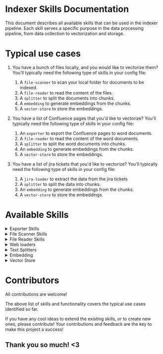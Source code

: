 # Indexer Skills Documentation

This document describes all available skills that can be used in the indexer pipeline. Each skill serves a specific purpose in the data processing pipeline, from data collection to vectorization and storage.

# Typical use cases
1. You have a bunch of files locally, and you would like to vectorize them? You'll typically need the following type of skills in your config file:

   1. A `file-scanner` to scan your local folder for documents to be indexed.
   2. A `file-reader` to read the content of the files.
   3. A `splitter` to split the documents into chunks.
   4. A `embedding` to generate embeddings from the chunks.
   5. A `vector-store` to store the embeddings.


2. You have a list of Confluence pages that you'd like to vectorize? You'll typically need the following type of skills in your config file:

   1. An `exporter` to export the Confluence pages to word documents.
   2. A `file-reader` to read the content of the word documents.
   3. A `splitter` to split the word documents into chunks.
   4. An `embedding` to generate embeddings from the chunks.
   5. A `vector-store` to store the embeddings.

3. You have a list of jira tickets that you'd like to vectorize? You'll typically need the following type of skills in your config file:

   1. A `jira-loader` to extract the data from the jira tickets
   2. A `splitter` to split the data into chunks.
   3. An `embedding` to generate embeddings from the chunks.
   4. A `vector-store` to store the embeddings.


# Available Skills

<details><summary>Exporter Skills</summary>
Export data from one source to another. For example export a confluence page to a markdown file.

### Scroll Word Exporter
Exports a confluence page to Microsoft Word document

```yaml
- skill: &Exporter
    type: exporter
    name: scrollword-exporter
    params:
        api_url: https://scroll-word.us.exporter.k15t.app/api/public/1/exports
        auth_token: env.SWE_AUTH_TOKEN  # Scroll Word API token - can be obtained in Confluence
        poll_interval: 20   # Interval in seconds to check the status of the export
        export_folder: ~/Downloads/sw_export_temp   # Path where the exported file(s) should be saved
        scope: current  # Possible values: [current | descendants]. `current` exports just the current page, where `descendants` include all the descendants of the current page
        page_ids:   # List all page IDs that you'd like to export
          - 1774209540
        page_urls:  # List all page URLs that you'd like to export
          - https://your/corporate/confluence/prefix/wiki/spaces/your/confluence/space
        confluence_prefix: https://your/corporate/confluence/prefix # Your corporate Confluence URL
```
</details>

<details><summary>File Scanner Skills</summary>
Scans local folder for documents to be indexed.

### Multi-File Scanner
Scans local disk for documents to be indexed.

```yaml
- skill: &FileScanner
    type: file-scanner
    name: multi-file-scanner
    params:
        path: /path/to/your/documents
        filter: ["*.md"]    # Optional. If missing or empty - all the files will be considered. Use filter to narrow down the scope. Example: ["*.md", "*.txt"], ["globaldns*.md"]
        recursive: false    # false - scans only the folder indicated by `path`, true - scans the folder indicated by `path` and all its subfolders
```
</details>

<details><summary>File Reader Skills</summary>
Read the content of files.

### Azure Document Intelligence
Uses Azure Document Intelligence to extract the textual content from the input file.

```yaml
- skill: &DocumentIntelligence
    type: file-reader
    name: azure-document-intelligence
    params:
      endpoint: "https://your-form-recognizer-endpoint"
      api_key: env.AZURE_FORM_RECOGNIZER_KEY
```

### Multi File Reader
Supported file extensions:
- .md: Markdown files using UnstructuredMarkdownLoader
- .txt: Text files using TextLoader
- .pdf: PDF files using PyPDFLoader
- .doc, .docx: Word documents using UnstructuredWordDocumentLoader
- .ppt, .pptx: PowerPoint files using UnstructuredPowerPointLoader
- .xls, .xlsx: Excel files using UnstructuredExcelLoader

```yaml
- skill: &FileReader
    type: file-reader   # fixed parameter, do not change
    name: multi-file-reader # fixed parameter, do not change
```
</details>

<details><summary>Web loaders</summary>
Load data from web.

### Jira Loader
Loads data from Jira issues

```yaml
- skill: &JiraLoader
    type: loader
    name: jira-loader
    params:
        server_url: https://your/corporate/jira/url
        api_token: env.JIRA_PAT # Jira Personal Authentication Token. Can be obtained from Jira.
        issues: # You need to list jira issues one by one. This is intentional and allows you to control exactly what data goes in.
            - JSTAD-XYZ
            - JIRA-1234
```
</details>


<details><summary>Text Splitters</summary>
Split large text data into smaller chunks.

### Recursive Character Splitter
Splits text into chunks of a certain size, with overlap. Ideal to get you started.

```yaml
- skill: &TextSplitter
    type: splitter  # fixed parameter, do not change
    name: recursive-character-splitter # fixed parameter, do not change
    params:
      chunk_size: 1200  # you can experiment with this value. Don't go too big or too small
      overlap: 180  # you can experiment with this value. Don't go too big or too small
```

### Semantic Splitter
Splits text by grouping semantically equivalent chunks together. A bit more advanced than the Recursive Character Splitter.

```yaml
- skill: &SemanticSplitter
    type: splitter  # fixed parameter, do not change
    name: semantic-splitter # fixed parameter, do not change
    params:
        embedding_model: # Currently only Azure embedding models are supported
            endpoint: https://your-embedding-endpoint
            api_key: env.AZURE_EMBEDDING_KEY
            api_version: your-api-version
            deployment_name: your-deployment-name
```
</details>

<details><summary>Embedding</summary>
Generate embeddings from text. Embeddings is a vector representation of your text data.

### Azure Embeddings
Generates embeddings from text using embedding models deployed in Azure portal.

```yaml
- skill: &Ada002Embedding
    type: embedding
    name: azure-ada002-embedding
    params:     # Configuration can be retrieved from your Azure Portal
      endpoint: https://your-embedding-endpoint
      api_key: env.AZURE_EMBEDDING_API_KEY
      api_version: your-api-version
      deployment_name: your-deployment-name
```

### Fast Embed
Generates embeddings from text using `llama_index` library.

```yaml
- skill: &FastEmbed
    type: embedding
    name: llama-fastembed
```
</details>


<details><summary>Vector Store</summary>
Store embedding in a vector store.

### Azure AI Search
Stores embeddings in an Azure AI Search index.

```yaml
- skill: &AzureAISearch
    type: vector-store
    name: azure-ai-search
    params:
      endpoint: http://your-endpoint
      index_name: your-index-name
      api_key: env.AZURE_AI_SEARCH_API_KEY  # This parameter is optional. If missing, it will attempt an RBAC-based authentication. You might need to login to azure beforehand in your terminal using `azd` tool.
      field_mapping:    # on the left hand side is the internal representation. On the right hand side is your schema. You need to provide a mapping between our internal representation and your schema. If there's a field you don't need, just remove the line
        document_id: document_id
        content: content
        source_link: source_link
        document_name: document_name
        embedding: embedding
      overwrite_index: true  # true - before storing data, it will remove all the documents from your index. false - will append documents to your index
```

### Chroma
Stores embeddings in a Chroma vector store. Ideal for prototyping.

```yaml
- skill: &ChromaDbVectorStore
    type: vector-store
    name: chromadb
    params:
        db_path: path/to/where/your/chroma/db/is    # if you don't have any yet, a new one will be created at the specified path
        collection_name: replace-this-with-your-collection-name # if you don't have a collection yet, a new one will be created when documents are inserted
```

### FAISS
Stores embeddings in a faiss vector store. 

```yaml
- skill: &FaissDbVectorStore
    type: vector-store
    name: faissdb
    params:
        db_path: path/to/where/your/faiss/db/is    # if you don't have any yet, a new one will be created at the specified path
        collection_name: replace-this-with-your-collection-name # if you don't have a collection yet, a new one will be created when documents are inserted
        dimension : replace-with-your-embeddings-dimension # Ensure the correct dimensions are provided; otherwise, an error will occur.
        overwrite_index: true  # true - before storing data, it will remove all the documents from your index. false - will append documents to your index

```     





</details>


# Contributors
All contributions are welcome!

The above list of skills and functionality covers the typical use cases identified so far.

If you have any cool ideas to extend the existing skills, or to create new ones, please contribute! Your contributions and feedback are the key to make this project a success!

## Thank you so much! <3
